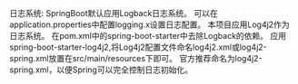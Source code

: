 日志系统:
SpringBoot默认应用Logback日志系统。
可以在application.properties中配置logging.x设置日志配置。
本项目应用Log4j2作为日志系统。
在pom.xml中的spring-boot-starter中去除Logback的依赖。
应用spring-boot-starter-log4j2,将Log4j2配置文件命名log4j2.xml或log4j2-spring.xml放置在src/main/resources下即可。
官方推荐命名为log4j2-spring.xml，以便Spring可以完全控制日志初始化。